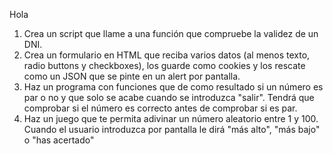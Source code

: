 Hola
1. Crea un script que llame a una función que compruebe la validez de un DNI.
2. Crea un formulario en HTML que reciba varios datos (al menos texto, radio buttons y checkboxes), los guarde como cookies y los rescate como un JSON que se pinte en un alert por pantalla.
3. Haz un programa con funciones que de como resultado si un número es par o no y que solo se acabe cuando se introduzca "salir". Tendrá que comprobar si el número es correcto antes de comprobar si es par.
4. Haz un juego que te permita adivinar un número aleatorio entre 1 y 100. Cuando el usuario introduzca por pantalla le dirá "más alto", "más bajo" o "has acertado"